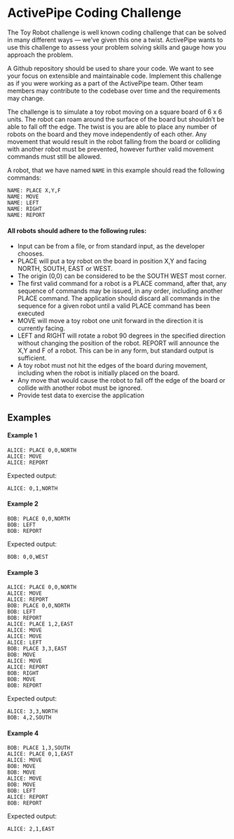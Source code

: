 ActivePipe Coding Challenge
===========================

The Toy Robot challenge is well known coding challenge that can be solved in many different ways — we’ve given this one a twist. ActivePipe wants to use this challenge to assess your problem solving skills and gauge how you approach the problem.

A Github repository should be used to share your code. We want to see your focus on extensible and maintainable code. Implement this challenge as if you were working as a part of the ActivePipe team. Other team members may contribute to the codebase over time and the requirements may change.

The challenge is to simulate a toy robot moving on a square board of 6 x 6 units. The robot can roam around the surface of the board but shouldn’t be able to fall off the edge. The twist is you are able to place any number of robots on the board and they move independently of each other. Any movement that would result in the robot falling from the board or colliding with another robot must be prevented, however further valid movement commands must still be allowed.

A robot, that we have named ```NAME``` in this example should read the following commands:

    NAME: PLACE X,Y,F
    NAME: MOVE
    NAME: LEFT
    NAME: RIGHT
    NAME: REPORT


#### All robots should adhere to the following rules:

- Input can be from a file, or from standard input, as the developer chooses.
- PLACE will put a toy robot on the board in position X,Y and facing NORTH, SOUTH, EAST or
WEST.
- The origin (0,0) can be considered to be the SOUTH WEST most corner.
- The first valid command for a robot is a PLACE command, after that, any sequence of commands may be issued, in any order, including another PLACE command. The application should discard all commands in the sequence for a given robot until a valid PLACE command has been executed
- MOVE will move a toy robot one unit forward in the direction it is currently facing.
- LEFT and RIGHT will rotate a robot 90 degrees in the specified direction without changing the position of the robot. REPORT will announce the X,Y and F of a robot. This can be in any form, but standard output is sufficient.
- A toy robot must not hit the edges of the board during movement, including when the robot is initially placed on the board.
- Any move that would cause the robot to fall off the edge of the board or collide with another robot must be ignored.
- Provide test data to exercise the application


Examples
--------
#### Example 1

    ALICE: PLACE 0,0,NORTH
    ALICE: MOVE
    ALICE: REPORT

Expected output:

    ALICE: 0,1,NORTH

#### Example 2

    BOB: PLACE 0,0,NORTH
    BOB: LEFT
    BOB: REPORT

Expected output:

    BOB: 0,0,WEST

#### Example 3

    ALICE: PLACE 0,0,NORTH
    ALICE: MOVE
    ALICE: REPORT
    BOB: PLACE 0,0,NORTH
    BOB: LEFT
    BOB: REPORT
    ALICE: PLACE 1,2,EAST
    ALICE: MOVE
    ALICE: MOVE
    ALICE: LEFT
    BOB: PLACE 3,3,EAST
    BOB: MOVE
    ALICE: MOVE
    ALICE: REPORT
    BOB: RIGHT
    BOB: MOVE
    BOB: REPORT

Expected output:

    ALICE: 3,3,NORTH
    BOB: 4,2,SOUTH

#### Example 4

    BOB: PLACE 1,3,SOUTH
    ALICE: PLACE 0,1,EAST
    ALICE: MOVE
    BOB: MOVE
    BOB: MOVE
    ALICE: MOVE
    BOB: MOVE
    BOB: LEFT
    ALICE: REPORT
    BOB: REPORT

Expected output:

    ALICE: 2,1,EAST

